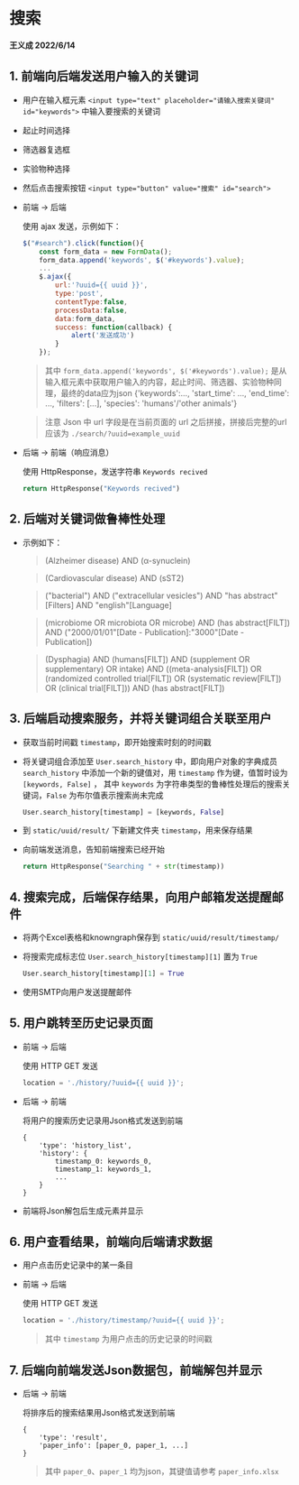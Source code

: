 # 搜索

**王义成 2022/6/14**

## 1. 前端向后端发送用户输入的关键词

* 用户在输入框元素 ```<input type="text" placeholder="请输入搜索关键词" id="keywords">``` 中输入要搜索的关键词

* 起止时间选择

* 筛选器复选框

* 实验物种选择

* 然后点击搜索按钮 ```<input type="button" value="搜索" id="search">```

* 前端 -> 后端

    使用 ajax 发送，示例如下：

    ```javascript
    $("#search").click(function(){
        const form_data = new FormData();
        form_data.append('keywords', $('#keywords').value);
        ...
        $.ajax({
            url:'?uuid={{ uuid }}',
            type:'post',
            contentType:false,
            processData:false,
            data:form_data,
            success: function(callback) {
                alert('发送成功')
            }
        });
    ```

    > 其中 ```form_data.append('keywords', $('#keywords').value);``` 是从输入框元素中获取用户输入的内容，起止时间、筛选器、实验物种同理，最终的data应为json {'keywords':..., 'start_time': ..., 'end_time': ..., 'filters': [...], 'species': 'humans'/'other animals'}

    > 注意 Json 中 url 字段是在当前页面的 url 之后拼接，拼接后完整的url应该为 ```./search/?uuid=example_uuid```

* 后端 -> 前端（响应消息）
    
    使用 HttpResponse，发送字符串 ```Keywords recived``` 
    
    ```python
    return HttpResponse("Keywords recived")
    ```

## 2. 后端对关键词做鲁棒性处理

* 示例如下：
    > (Alzheimer disease) AND (α-synuclein)

    > (Cardiovascular disease) AND (sST2)

    > ("bacterial") AND ("extracellular vesicles") AND "has abstract"[Filters] AND "english"[Language]

    > (microbiome OR microbiota OR microbe) AND (has abstract[FILT]) AND ("2000/01/01"[Date - Publication]:"3000"[Date - Publication])

    > (Dysphagia) AND (humans[FILT]) AND (supplement OR supplementary) OR intake) AND ((meta-analysis[FILT]) OR (randomized controlled trial[FILT]) OR (systematic review[FILT]) OR (clinical trial[FILT])) AND (has abstract[FILT])

## 3. 后端启动搜索服务，并将关键词组合关联至用户

* 获取当前时间戳 ```timestamp```，即开始搜索时刻的时间戳

* 将关键词组合添加至 ```User.search_history``` 中，即向用户对象的字典成员 ```search_history``` 中添加一个新的键值对，用 ```timestamp``` 作为键，值暂时设为 ```[keywords, False]``` ， 其中 ```keywords``` 为字符串类型的鲁棒性处理后的搜索关键词，```False``` 为布尔值表示搜索尚未完成

    ```python
    User.search_history[timestamp] = [keywords, False]
    ```

* 到 ```static/uuid/result/``` 下新建文件夹 ```timestamp```，用来保存结果

* 向前端发送消息，告知前端搜索已经开始

    ```python
    return HttpResponse("Searching " + str(timestamp))
    ```

## 4. 搜索完成，后端保存结果，向用户邮箱发送提醒邮件

* 将两个Excel表格和knowngraph保存到 ```static/uuid/result/timestamp/``` 

* 将搜索完成标志位 ```User.search_history[timestamp][1]``` 置为 ```True```

    ```python
    User.search_history[timestamp][1] = True
    ```

* 使用SMTP向用户发送提醒邮件

## 5. 用户跳转至历史记录页面

* 前端 -> 后端

    使用 HTTP GET 发送

    ```javascript
    location = './history/?uuid={{ uuid }}';
    ```

* 后端 -> 前端

    将用户的搜索历史记录用Json格式发送到前端

    ```
    {   
        'type': 'history_list',
        'history': {
            timestamp_0: keywords_0,
            timestamp_1: keywords_1,
            ...
        }
    }
    ```

* 前端将Json解包后生成元素并显示

## 6. 用户查看结果，前端向后端请求数据

* 用户点击历史记录中的某一条目

* 前端 -> 后端
    
    使用 HTTP GET 发送

    ```javascript
    location = './history/timestamp/?uuid={{ uuid }}';
    ```

    > 其中 ```timestamp``` 为用户点击的历史记录的时间戳

## 7. 后端向前端发送Json数据包，前端解包并显示

* 后端 -> 前端
    
    将排序后的搜索结果用Json格式发送到前端

    ```
    {   
        'type': 'result',
        'paper_info': [paper_0, paper_1, ...]
    }
    ```

    > 其中 ```paper_0```、```paper_1``` 均为json，其键值请参考 ```paper_info.xlsx```
